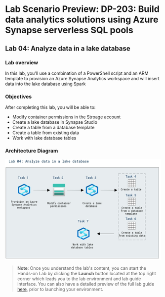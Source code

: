 # Lab Scenario Preview: DP-203: Build data analytics solutions using Azure Synapse serverless SQL pools

## Lab 04: Analyze data in a lake database

### Lab overview

In this lab, you'll use a combination of a PowerShell script and an ARM template to provision an Azure Synapse Analytics workspace and will insert data into the lake database using Spark

### Objectives
  
After completing this lab, you will be able to:

- Modify container permissions in the Stroage account
- Create a lake database in Synapse Studio
- Create a table from a database template
- Create a table from existing data
- Work with lake database tables

### Architecture Diagram

   ![Azure portal with a cloud shell pane](./media/lab4.png)

>**Note**: Once you understand the lab's content, you can start the Hands-on Lab by clicking the **Launch** button located at the top right corner which leads you to the lab environment and lab guide interface. You can also have a detailed preview of the full lab guide [here](https://experience.cloudlabs.ai/#/labguidepreview/bf8d8bf1-2757-4d36-b2c4-e97cbd9506e5), prior to launching your environment.
